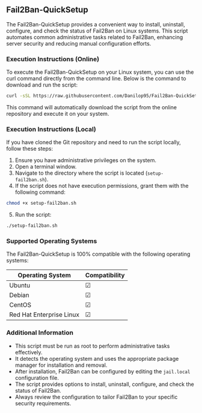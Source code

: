 ## Fail2Ban-QuickSetup

The Fail2Ban-QuickSetup provides a convenient way to install, uninstall, configure, and check the status of Fail2Ban on Linux systems. This script automates common administrative tasks related to Fail2Ban, enhancing server security and reducing manual configuration efforts.

### Execution Instructions (Online)
To execute the Fail2Ban-QuickSetup on your Linux system, you can use the curl command directly from the command line. Below is the command to download and run the script:

```bash
curl -sSL https://raw.githubusercontent.com/Danilop95/Fail2Ban-QuickSetup/main/setup-fail2ban.sh?token=GHSAT0AAAAAACPQJNCI7BMULVCX6ZRJMUXGZRHWTAQ| bash
```

This command will automatically download the script from the online repository and execute it on your system.

### Execution Instructions (Local)
If you have cloned the Git repository and need to run the script locally, follow these steps:

1. Ensure you have administrative privileges on the system.
2. Open a terminal window.
3. Navigate to the directory where the script is located (`setup-fail2ban.sh`).
4. If the script does not have execution permissions, grant them with the following command:

```bash
chmod +x setup-fail2ban.sh
```

5. Run the script:

```bash
./setup-fail2ban.sh
```

### Supported Operating Systems
The Fail2Ban-QuickSetup is 100% compatible with the following operating systems:

| Operating System           | Compatibility |
|----------------------------|---------------|
| Ubuntu                     | ☑             |
| Debian                     | ☑             |
| CentOS                     | ☑             |
| Red Hat Enterprise Linux   | ☑             |

### Additional Information
- This script must be run as root to perform administrative tasks effectively.
- It detects the operating system and uses the appropriate package manager for installation and removal.
- After installation, Fail2Ban can be configured by editing the `jail.local` configuration file.
- The script provides options to install, uninstall, configure, and check the status of Fail2Ban.
- Always review the configuration to tailor Fail2Ban to your specific security requirements.
